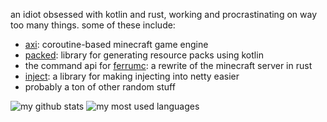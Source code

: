 an idiot obsessed with kotlin and rust, working and procrastinating on way too many things. some of these include:

- [axi](https://github.com/radstevee/axi): coroutine-based minecraft game engine
- [packed](https://github.com/radstevee/packed): library for generating resource packs using kotlin
- the command api for [ferrumc](https://github.com/ferrumc-rs/ferrumc): a rewrite of the minecraft server in rust
- [inject](https://github.com/mcbrawls/inject): a library for making injecting into netty easier
- probably a ton of other random stuff

![my github stats](https://github-readme-stats-woad-ten-62.vercel.app/api/?username=radstevee&layout=compact&theme=radical)
![my most used languages](https://github-readme-stats-woad-ten-62.vercel.app/api/top-langs?username=radstevee&layout=compact&theme=radical&exclude_repo=dotfiles)


